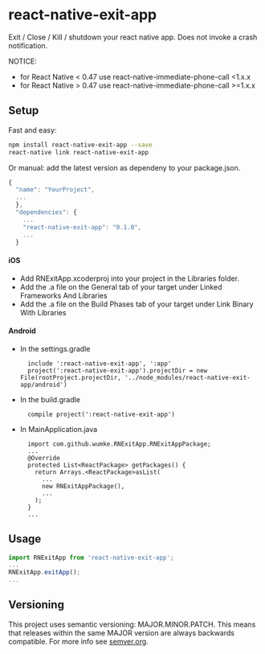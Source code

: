 # react-native-exit-app
Exit / Close / Kill / shutdown your react native app. Does not invoke a crash notification.

NOTICE:
- for React Native < 0.47 use react-native-immediate-phone-call <1.x.x
- for React Native > 0.47 use react-native-immediate-phone-call >=1.x.x

## Setup

Fast and easy:
```bash
npm install react-native-exit-app --save
react-native link react-native-exit-app
```

Or manual: add the latest version as dependeny to your package.json.

```javascript
{
  "name": "YourProject",
  ...
  },
  "dependencies": {
    ...
    "react-native-exit-app": "0.1.0",
    ...
  }
```

#### iOS
* Add RNExitApp.xcoderproj into your project in the Libraries folder.
* Add the .a file on the General tab of your target under Linked Frameworks And Libraries
* Add the .a file on the Build Phases tab of your target under Link Binary With Libraries

#### Android
* In the settings.gradle
  ```
    include ':react-native-exit-app', ':app'
    project(':react-native-exit-app').projectDir = new File(rootProject.projectDir, '../node_modules/react-native-exit-app/android')
  ```
* In the build.gradle
  ```
    compile project(':react-native-exit-app')
  ```
* In MainApplication.java
  ```
    import com.github.wumke.RNExitApp.RNExitAppPackage;
    ...
    @Override
    protected List<ReactPackage> getPackages() {
      return Arrays.<ReactPackage>asList(
        ...
        new RNExitAppPackage(),
        ...
      );
    }
    ...
  ```
## Usage

```javascript
import RNExitApp from 'react-native-exit-app';
...
RNExitApp.exitApp();
...
```

## Versioning

This project uses semantic versioning: MAJOR.MINOR.PATCH.
This means that releases within the same MAJOR version are always backwards compatible. For more info see [semver.org](http://semver.org/).